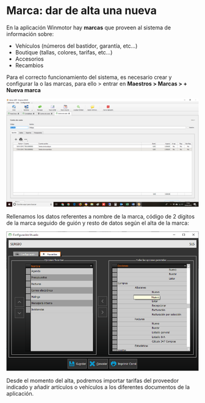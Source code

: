 # Marca: dar de alta una nueva

En la aplicación Winmotor hay **marcas** que proveen al sistema de información sobre:

* Vehículos \(números del bastidor, garantía, etc...\)
* Boutique \(tallas, colores, tarifas, etc...\)
* Accesorios
* Recambios

Para el correcto funcionamiento del sistema, es necesario crear y configurar la o las marcas, para ello &gt; entrar en **Maestros &gt; Marcas &gt; + Nueva marca**

![](../.gitbook/assets/image%20%28168%29.png)

Rellenamos los datos referentes a nombre de la marca, código de 2 dígitos de la marca seguido de guión y resto de datos según el alta de la marca:

![](../.gitbook/assets/image%20%28310%29.png)

Desde el momento del alta, podremos importar tarifas del proveedor indicado y añadir artículos o vehículos a los diferentes documentos de la aplicación.

